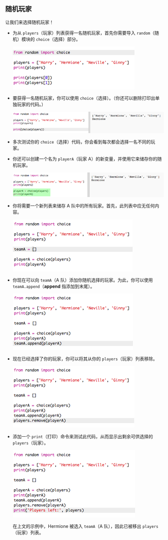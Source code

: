 ## 随机玩家

让我们来选择随机玩家！



+ 为从 `players`（玩家）列表获得一名随机玩家，首先你需要导入 `random`（随机）模块的 `choice`（选择）部分。

	![screenshot](images/team-import-random.png)

+ 要获得一名随机玩家，你可以使用 `choice`（选择）。（你还可以删除打印出单独玩家的代码。）

	![screenshot](images/team-random-player.png)

+ 多次测试你的 `choice`（选择）代码，你会看到每次都会选择一名不同的玩家。

+ 你还可以创建一个名为 `playerA`（玩家 A）的新变量，并使用它来储存你的随机玩家。

	![screenshot](images/team-random-playerA.png)

+ 你将需要一个新列表来储存 A 队中的所有玩家。首先，此列表中应无任何内容。

	![screenshot](images/team-teamA.png)

+ 你现在可以向 `teamA`（A 队）添加你随机选择的玩家。为此，你可以使用 `teamA.append`（__append__ 指添加到末尾）。

	![screenshot](images/team-teamA-add.png)

+ 现在已经选择了你的玩家，你可以将其从你的 `players`（玩家）列表移除。

	![screenshot](images/team-players-remove.png)

+ 添加一个 `print`（打印）命令来测试此代码，从而显示出剩余可供选择的 `players`（玩家）。

	![screenshot](images/team-players-remove-test.png)

	在上文的示例中，Hermione 被选入 `teamA`（A 队），因此已被移出 `players`（玩家）列表。



